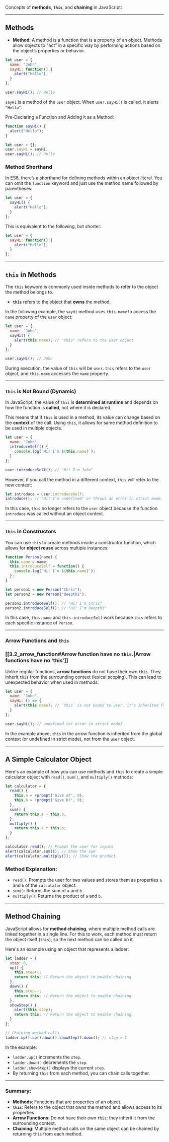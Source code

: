
Concepts of **methods**, **`this`**, and **chaining** in JavaScript:

---

## **Methods**

- **Method**: A method is a function that is a property of an object. Methods allow objects to "act" in a specific way by performing actions based on the object’s properties or behavior.
 
```js
let user = {
  name: "John",
  sayHi: function() {
    alert("Hello");
  }
};

user.sayHi(); // Hello
```
`sayHi` is a method of the `user` object. When `user.sayHi()` is called, it alerts `"Hello"`.

Pre-Declaring a Function and Adding it as a Method:
```js
function sayHi() {
  alert("Hello");
}

let user = {};
user.sayHi = sayHi;
user.sayHi(); // Hello
```

### **Method Shorthand**
In ES6, there’s a shorthand for defining methods within an object literal. You can omit the `function` keyword and just use the method name followed by parentheses:

```js
let user = {
  sayHi() {
    alert("Hello");
  }
};
```

This is equivalent to the following, but shorter:

```js
let user = {
  sayHi: function() {
    alert("Hello");
  }
};
```

---

## **`this` in Methods**

The `this` keyword is commonly used inside methods to refer to the object the method belongs to. 

- **`this`** refers to the object that **owns** the method.
  
In the following example, the `sayHi` method uses `this.name` to access the `name` property of the `user` object:

```js
let user = {
  name: "John",
  sayHi() {
    alert(this.name); // "this" refers to the user object
  }
};

user.sayHi(); // John
```
During execution, the value of `this` will be `user`.
`this` refers to the `user` object, and `this.name` accesses the `name` property.

---

### **`this` is Not Bound (Dynamic)**

In JavaScript, the value of `this` is **determined at runtime** and depends on how the function is **called**, not where it is declared. 

This means that if `this` is used in a method, its value can change based on the **context** of the call.
Using `this`, it allows for same method definition to be used in multiple objects. 

```js
let user = {
  name: "John",
  introduceSelf() {
    console.log(`Hi! I'm ${this.name}`);
  }
};

user.introduceSelf(); // "Hi! I'm John"
```

However, if you call the method in a different context, `this` will refer to the new context:
```js
let introduce = user.introduceSelf;
introduce(); // "Hi! I'm undefined" or throws an error in strict mode.
```
In this case, `this` no longer refers to the `user` object because the function `introduce` was called without an object context.

---

### **`this` in Constructors**

You can use `this` to create methods inside a constructor function, which allows for **object reuse** across multiple instances:

```js
function Person(name) {
  this.name = name;
  this.introduceSelf = function() {
    console.log(`Hi! I'm ${this.name}`);
  };
}

let person1 = new Person("Chris");
let person2 = new Person("Deepthi");

person1.introduceSelf(); // "Hi! I'm Chris"
person2.introduceSelf(); // "Hi! I'm Deepthi"
```

In this case, `this.name` and `this.introduceSelf` work because `this` refers to each specific instance of `Person`.

---

### **Arrow Functions and `this`**

### [[3.2_arrow_function#Arrow function have no `this`.|Arrow functions have no 'this']]

Unlike regular functions, **arrow functions** do not have their own `this`. They inherit `this` from the surrounding context (lexical scoping). This can lead to unexpected behavior when used in methods.

```js
let user = {
  name: "John",
  sayHi: () => {
    alert(this.name); // `this` is not bound to user, it's inherited from the surrounding scope
  }
};

user.sayHi(); // undefined (or error in strict mode)
```

In the example above, `this` in the arrow function is inherited from the global context (or undefined in strict mode), not from the `user` object.

---

## **A Simple Calculator Object**

Here's an example of how you can use methods and `this` to create a simple calculator object with `read()`, `sum()`, and `multiply()` methods:

```js
let calculator = {
  read() {
    this.a = +prompt('Give a?', 0);
    this.b = +prompt('Give b?', 0);
  },
  sum() {
    return this.a + this.b;
  },
  multiply() {
    return this.a * this.b;
  }
};

calculator.read(); // Prompt the user for inputs
alert(calculator.sum()); // Show the sum
alert(calculator.multiply()); // Show the product
```

### **Method Explanation:**
- `read()`: Prompts the user for two values and stores them as properties `a` and `b` of the `calculator` object.
- `sum()`: Returns the sum of `a` and `b`.
- `multiply()`: Returns the product of `a` and `b`.

---

## **Method Chaining**

JavaScript allows for **method chaining**, where multiple method calls are linked together in a single line. For this to work, each method must return the object itself (`this`), so the next method can be called on it.

Here's an example using an object that represents a ladder:

```js
let ladder = {
  step: 0,
  up() {
    this.step++;
    return this; // Return the object to enable chaining
  },
  down() {
    this.step--;
    return this; // Return the object to enable chaining
  },
  showStep() {
    alert(this.step);
    return this; // Return the object to enable chaining
  }
};

// Chaining method calls
ladder.up().up().down().showStep().down(); // step = 1
```

In the example:
- `ladder.up()` increments the `step`.
- `ladder.down()` decrements the `step`.
- `ladder.showStep()` displays the current `step`.
- By returning `this` from each method, you can chain calls together.

---

### **Summary:**

- **Methods**: Functions that are properties of an object.
- **`this`**: Refers to the object that owns the method and allows access to its properties.
- **Arrow Functions**: Do not have their own `this`; they inherit it from the surrounding context.
- **Chaining**: Multiple method calls on the same object can be chained by returning `this` from each method.

